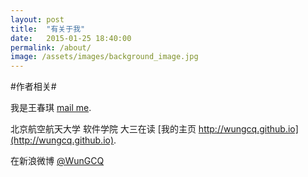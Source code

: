 ```yaml
---
layout: post
title:  "有关于我"
date:   2015-01-25 18:40:00
permalink: /about/
image: /assets/images/background_image.jpg
---
```


#作者相关#

我是王春琪
[mail me](mailto:wangchunqibuaa@gmail.com).

北京航空航天大学 软件学院 大三在读
[我的主页 http://wungcq.github.io](http://wungcq.github.io).

在新浪微博
 [@WunGCQ](http://weibo.com/wangchunqi)


